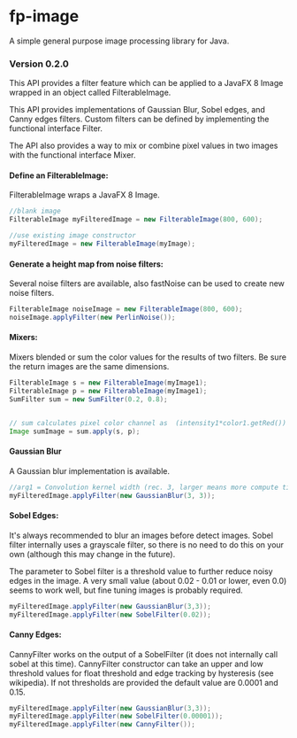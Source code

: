 # fp-image
A simple general purpose image processing library for Java.

### Version 0.2.0
This API provides a filter feature which can be applied to a JavaFX 8 Image wrapped in an object called FilterableImage.

This API provides implementations of Gaussian Blur, Sobel edges, and Canny edges filters. Custom filters can be defined by implementing the functional interface Filter.

The API also provides a way to mix or combine pixel values in two images with the functional interface Mixer.

#### Define an FilterableImage:

FilterableImage wraps a JavaFX 8 Image.

```java
//blank image
FilterableImage myFilteredImage = new FilterableImage(800, 600);

//use existing image constructor
myFilteredImage = new FilterableImage(myImage);
```

#### Generate a height map from noise filters:

Several noise filters are available, also fastNoise can be used to create new noise filters.

```java
FilterableImage noiseImage = new FilterableImage(800, 600);
noiseImage.applyFilter(new PerlinNoise());
```

#### Mixers:

Mixers blended or sum the color values for the results of two filters. Be sure the return images are the same dimensions.

```java
FilterableImage s = new FilterableImage(myImage1);
FilterableImage p = new FilterableImage(myImage1);
SumFilter sum = new SumFilter(0.2, 0.8);


// sum calculates pixel color channel as  (intensity1*color1.getRed()) + (intensity2*color2.getRed())
Image sumImage = sum.apply(s, p);
```

#### Gaussian Blur

A Gaussian blur implementation is available.

```java
//arg1 = Convolution kernel width (rec. 3, larger means more compute time), arg2 = standard deviation. 
myFilteredImage.applyFilter(new GaussianBlur(3, 3));
```

#### Sobel Edges:

It's always recommended to blur an images before detect images. Sobel filter internally uses a grayscale filter, so there is no need to do this on your own (although this may change in the future). 

The parameter to Sobel filter is a threshold value to further reduce noisy edges in the image. A very small value (about 0.02 - 0.01 or lower, even 0.0) seems to work well, but fine tuning images is probably required.

```java
myFilteredImage.applyFilter(new GaussianBlur(3,3));
myFilteredImage.applyFilter(new SobelFilter(0.02));
```

#### Canny Edges: 

CannyFilter works on the output of a SobelFilter (it does not internally call sobel at this time).  CannyFilter constructor can take an upper and low threshold values for float threshold and edge tracking by hysteresis (see wikipedia).  If not thresholds are provided the default value are 0.0001 and 0.15.

```java
myFilteredImage.applyFilter(new GaussianBlur(3,3));
myFilteredImage.applyFilter(new SobelFilter(0.00001));
myFilteredImage.applyFilter(new CannyFilter());
```







